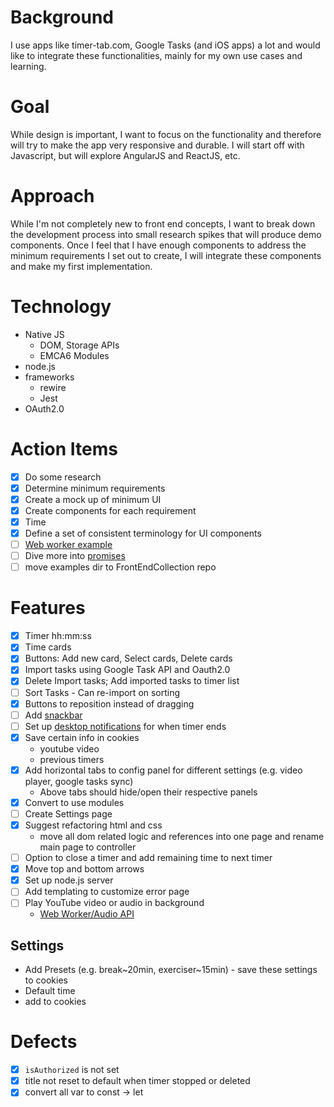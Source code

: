 # Background
I use apps like timer-tab.com, Google Tasks (and iOS apps) a lot and would like to integrate these functionalities, mainly for my own use cases and learning.

# Goal
While design is important, I want to focus on the functionality and therefore will try to make the app very responsive and durable. I will start off with Javascript, but will explore AngularJS and ReactJS, etc.

# Approach
While I'm not completely new to front end concepts, I want to break down the development process into small research spikes that will produce demo components. Once I feel that I have enough components to address the minimum requirements I set out to create, I will integrate these components and make my first implementation.

# Technology
- Native JS
    - DOM, Storage APIs
    - EMCA6 Modules
- node.js
- frameworks
    - rewire
    - Jest
- OAuth2.0

# Action Items
- [X] Do some research
- [x] Determine minimum requirements
- [x] Create a mock up of minimum UI
- [x] Create components for each requirement
 - [X] Time
- [x] Define a set of consistent terminology for UI components
- [ ] [Web worker example](https://developer.mozilla.org/en-US/docs/Web/API/Web_Audio_API#Audio_Workers)
- [ ] Dive more into [promises](https://developer.mozilla.org/en-US/docs/Web/JavaScript/Guide/Using_promises)
- [ ] move examples dir to FrontEndCollection repo

# Features
- [x] Timer hh:mm:ss
- [x] Time cards
- [x] Buttons: Add new card, Select cards, Delete cards
- [x] Import tasks using Google Task API and Oauth2.0
- [x] Delete Import tasks; Add imported tasks to timer list
- [ ] Sort Tasks - Can re-import on sorting
- [x] Buttons to reposition instead of dragging
- [ ] Add [snackbar](https://www.w3schools.com/howto/howto_js_snackbar.asp)
- [ ] Set up [desktop notifications](https://developer.mozilla.org/en-US/docs/Web/API/notification) for when timer ends
- [x] Save certain info in cookies
    - youtube video
    - previous timers
- [x] Add horizontal tabs to config panel for different settings (e.g. video player, google tasks sync)
    - Above tabs should hide/open their respective panels
- [x] Convert to use modules
- [ ] Create Settings page
- [x] Suggest refactoring html and css
    - move all dom related logic and references into one page and rename main page to controller
- [ ] Option to close a timer and add remaining time to next timer
- [x] Move top and bottom arrows
- [x] Set up node.js server
- [ ] Add templating to customize error page
- [ ] Play YouTube video or audio in background
    - [Web Worker/Audio API](https://developer.mozilla.org/en-US/docs/Web/API/Web_Audio_API#Audio_Workers)

## Settings
- Add Presets (e.g. break~20min, exerciser~15min) - save these settings to cookies
- Default time
- add to cookies

# Defects
- [x] `isAuthorized` is not set
- [x] title not reset to default when timer stopped or deleted
- [x] convert all var to const -> let
